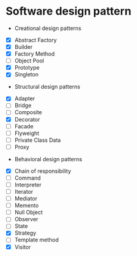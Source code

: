 # Software design pattern


- Creational design patterns

- [x] Abstract Factory
- [x] Builder
- [x] Factory Method
- [ ] Object Pool
- [x] Prototype
- [x] Singleton

- Structural design patterns

- [x] Adapter
- [ ] Bridge
- [ ] Composite
- [x] Decorator
- [ ] Facade
- [ ] Flyweight
- [ ] Private Class Data
- [ ] Proxy

- Behavioral design patterns

- [X] Chain of responsibility
- [ ] Command
- [ ] Interpreter
- [ ] Iterator
- [ ] Mediator
- [ ] Memento
- [ ] Null Object
- [ ] Observer
- [ ] State
- [x] Strategy
- [ ] Template method
- [x] Visitor
